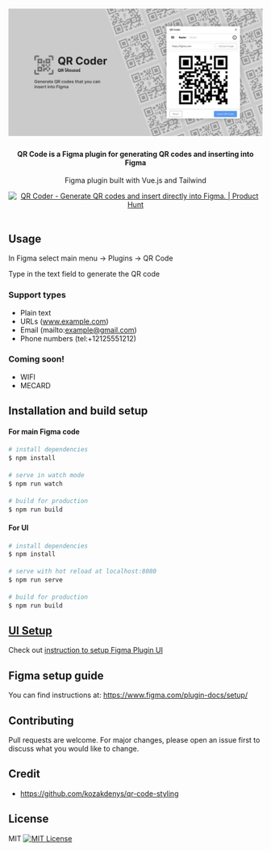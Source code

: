 <h1 align="center">
	<a href="https://github.com/nathakits/qr-figma-plugin">
		<img src="assets/plugin-file-cover.jpg" alt="QR Generator"/>
	</a>
</h1>

<h4 align="center">
  QR Code is a Figma plugin for generating QR codes and inserting into Figma
</h4>

<p align="center">
  Figma plugin built with Vue.js and Tailwind
</p>

<div align="center">
  <a href="https://www.producthunt.com/posts/qr-coder?utm_source=badge-featured&utm_medium=badge&utm_souce=badge-qr-coder" target="_blank">
    <img src="https://api.producthunt.com/widgets/embed-image/v1/featured.svg?post_id=293612&theme=light" alt="QR Coder - Generate QR codes and insert directly into Figma. | Product Hunt" style="width: 250px; height: 54px;" width="250" height="54" />
  </a>
</div>

<br>

<!-- ## Download -->
<!-- Install on Figma -->

## Usage
In Figma select main menu -> Plugins -> QR Code

Type in the text field to generate the QR code

### Support types
- Plain text
- URLs (www.example.com)
- Email (mailto:example@gmail.com)
- Phone numbers (tel:+12125551212)

### Coming soon!
- WIFI
- MECARD

## Installation and build setup

#### For main Figma code
```bash
# install dependencies
$ npm install

# serve in watch mode
$ npm run watch

# build for production
$ npm run build
```

#### For UI
```bash
# install dependencies
$ npm install

# serve with hot reload at localhost:8080
$ npm run serve

# build for production
$ npm run build
```

## [UI Setup](UI/README.md)
Check out [instruction to setup Figma Plugin UI](UI/README.md)

## Figma setup guide
You can find instructions at: https://www.figma.com/plugin-docs/setup/

## Contributing
Pull requests are welcome. For major changes, please open an issue first to discuss what you would like to change.

## Credit
-  https://github.com/kozakdenys/qr-code-styling

## License
MIT [![MIT License](https://img.shields.io/badge/license-MIT-blue.svg?style=flat)](LICENSE)
